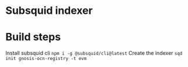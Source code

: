 # Subsquid indexer

# Build steps
Install subsquid cli
`npm i -g @subsquid/cli@latest`
Create the indexer
`sqd init gnosis-ocn-registry -t evm`
